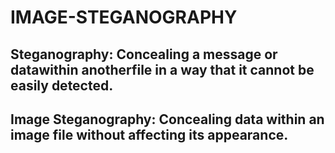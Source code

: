 # IMAGE-STEGANOGRAPHY

## Steganography: Concealing a message or datawithin anotherfile in a way that it cannot be easily detected.

## Image Steganography: Concealing data within an image file without affecting its appearance.
